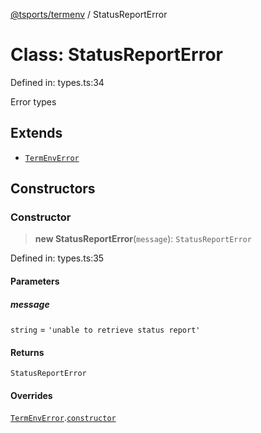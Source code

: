 [@tsports/termenv](../index.md) / StatusReportError

# Class: StatusReportError

Defined in: types.ts:34

Error types

## Extends

- [`TermEnvError`](TermEnvError.md)

## Constructors

### Constructor

> **new StatusReportError**(`message`): `StatusReportError`

Defined in: types.ts:35

#### Parameters

##### message

`string` = `'unable to retrieve status report'`

#### Returns

`StatusReportError`

#### Overrides

[`TermEnvError`](TermEnvError.md).[`constructor`](TermEnvError.md#constructor)
